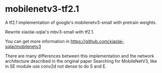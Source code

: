 # mobilenetv3-tf2.1
A tf2.1 implementation of google's mobilenetv3-small with pretrain weights.  

  Rewrite xiaolai-sqlai's mbv3-small with tf2.1.  
  
  You can get more information in https://github.com/xiaolai-sqlai/mobilenetv3  
  
  There are many differences between this implementation and the network architecture described in the original paper Searching for MobileNetV3, 
like in SE module use conv2d not dense to do S and E.
